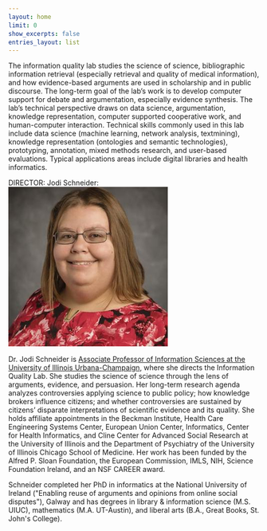 ```yaml
---
layout: home
limit: 0
show_excerpts: false
entries_layout: list
---
```


The information quality lab studies the science of science,
bibliographic information retrieval (especially retrieval and quality of
medical information), and how evidence-based arguments are used in
scholarship and in public discourse. The long-term goal of the lab’s
work is to develop computer support for debate and argumentation,
especially evidence synthesis. The lab’s technical perspective draws on
data science, argumentation, knowledge representation, computer
supported cooperative work, and human-computer interaction. Technical
skills commonly used in this lab include data science (machine learning,
network analysis, textmining), knowledge representation (ontologies and
semantic technologies), prototyping, annotation, mixed methods research,
and user-based evaluations. Typical applications areas include digital
libraries and health informatics.

DIRECTOR: Jodi Schneider: 
![image of Jodi](/images/jodi_schneider.jpg "Jodi Schneider")


Dr. Jodi Schneider is [Associate Professor of Information Sciences at the
University of Illinois Urbana-Champaign](https://ischool.illinois.edu/people/jodi-schneider), 
where she directs the Information Quality Lab. She studies the science of science 
through the lens of arguments, evidence, and persuasion. Her long-term research
agenda analyzes controversies applying science to public policy; how
knowledge brokers influence citizens; and whether controversies are
sustained by citizens’ disparate interpretations of scientific evidence
and its quality. She holds affiliate appointments in the Beckman
Institute, Health Care Engineering Systems Center, European Union
Center, Informatics, Center for Health Informatics, and Cline Center for
Advanced Social Research at the University of Illinois and the
Department of Psychiatry of the University of Illinois Chicago School of
Medicine. Her work has been funded by the Alfred P. Sloan Foundation,
the European Commission, IMLS, NIH, Science Foundation Ireland, and an
NSF CAREER award.

Schneider completed her PhD in informatics at the National University of
Ireland ("Enabling reuse of arguments and opinions from online social
disputes"), Galway and has degrees in library & information science
(M.S. UIUC), mathematics (M.A. UT-Austin), and liberal arts (B.A., Great
Books, St. John's College).